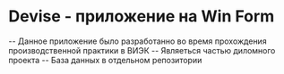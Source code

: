 # Devise - приложение на Win Form
-- Данное приложение было разработанно во время прохождения производственной практики в ВИЭК
-- Являеться частью диломного проекта
-- База данных в отдельном репозитории
